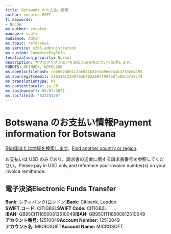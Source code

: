 ```yaml
---
title: Botswana のお支払い情報
author: cmcatee-MSFT
f1.keywords:
- NOCSH
ms.author: cmcatee
manager: scotv
audience: Admin
ms.topic: reference
ms.service: o365-administration
ms.custom: CommercePayInfo
localization_priority: Normal
description: サブスクリプションを支払う送金先について説明します。
ROBOTS: NOINDEX, NOFOLLOW
ms.openlocfilehash: cea5e7abb1c2ae041b32e1b9edea1ba7192e4493
ms.sourcegitcommit: 51b316c23e070ab402a687f927e8fa01cb719c74
ms.translationtype: MT
ms.contentlocale: ja-JP
ms.lasthandoff: 05/07/2021
ms.locfileid: "52274126"
---
```

# <a name="payment-information-for-botswana"></a><span data-ttu-id="b9052-103">Botswana のお支払い情報</span><span class="sxs-lookup"><span data-stu-id="b9052-103">Payment information for Botswana</span></span>

<span data-ttu-id="b9052-104">[別の国または地域を検索します](../billing-and-payments/pay-for-your-subscription.md)。</span><span class="sxs-lookup"><span data-stu-id="b9052-104">[Find another country or region](../billing-and-payments/pay-for-your-subscription.md).</span></span>

<span data-ttu-id="b9052-105">お支払いは USD のみであり、請求書の送金に関する請求書番号を参照してください。</span><span class="sxs-lookup"><span data-stu-id="b9052-105">Please pay in USD only and reference your invoice number(s) on your invoice remittance.</span></span>

## <a name="electronic-funds-transfer"></a><span data-ttu-id="b9052-106">電子決済</span><span class="sxs-lookup"><span data-stu-id="b9052-106">Electronic Funds Transfer</span></span>

<span data-ttu-id="b9052-107">**Bank:** シティバンク(ロンドン)</span><span class="sxs-lookup"><span data-stu-id="b9052-107">**Bank:** Citibank, London</span></span>  
<span data-ttu-id="b9052-108">**SWIFT コード:** CITIGB2L</span><span class="sxs-lookup"><span data-stu-id="b9052-108">**SWIFT Code:** CITIGB2L</span></span>  
<span data-ttu-id="b9052-109">**IBAN:** GB95CITI18500812510049</span><span class="sxs-lookup"><span data-stu-id="b9052-109">**IBAN:** GB95CITI18500812510049</span></span>  
<span data-ttu-id="b9052-110">**アカウント番号:** 12510049</span><span class="sxs-lookup"><span data-stu-id="b9052-110">**Account Number:** 12510049</span></span>  
<span data-ttu-id="b9052-111">**アカウント名:** MICROSOFT</span><span class="sxs-lookup"><span data-stu-id="b9052-111">**Account Name:** MICROSOFT</span></span>  